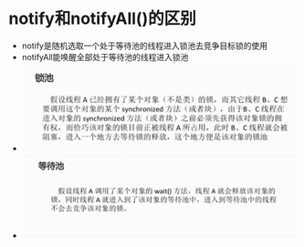 # notify和notifyAll\(\)的区别

* notify是随机选取一个处于等待池的线程进入锁池去竞争目标锁的使用
* notifyAll能唤醒全部处于等待池的线程进入锁池
* ![](/notify/1.png)
* ![](/notify/2.png)



